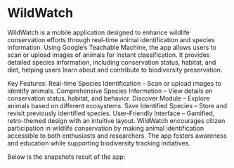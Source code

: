 # WildWatch

WildWatch is a mobile application designed to enhance wildlife conservation efforts through real-time animal identification and species information. Using Google’s Teachable Machine, the app allows users to scan or upload images of animals for instant classification. It provides detailed species information, including conservation status, habitat, and diet, helping users learn about and contribute to biodiversity preservation.

Key Features:
Real-time Species Identification – Scan or upload images to identify animals.
Comprehensive Species Information – View details on conservation status, habitat, and behavior.
Discover Module – Explore animals based on different ecosystems.
Save Identified Species – Store and revisit previously identified species.
User-Friendly Interface – Gamified, retro-themed design with an intuitive layout.
WildWatch encourages citizen participation in wildlife conservation by making animal identification accessible to both enthusiasts and researchers. The app fosters awareness and education while supporting biodiversity tracking initiatives.

Below is the snapshots result of the app:


